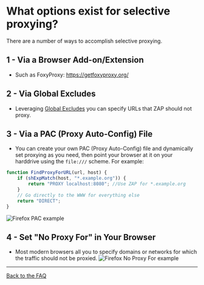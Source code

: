 # What options exist for selective proxying?

There are a number of ways to accomplish selective proxying.

## 1 - Via a Browser Add-on/Extension
- Such as FoxyProxy: https://getfoxyproxy.org/

## 2 - Via Global Excludes
- Leveraging [Global Excludes](https://github.com/zaproxy/zap-core-help/wiki/HelpStartConceptsGlobalexcludeurl) 
you can specify URLs that ZAP should not proxy.

## 3 - Via a PAC (Proxy Auto-Config) File
- You can create your own PAC (Proxy Auto-Config) file and dynamically set 
proxying as you need, then point your browser at it on your harddrive using 
the `file:///` scheme. For example:
```javascript
function FindProxyForURL(url, host) { 
    if (shExpMatch(host, "*.example.org")) { 
        return "PROXY localhost:8080"; //Use ZAP for *.example.org
    } 
    // Go directly to the WWW for everything else 
    return "DIRECT"; 
}
```
![Firefox PAC example](https://raw.githubusercontent.com/wiki/zaproxy/zaproxy/images/firefox_pac.png)

## 4 - Set "No Proxy For" in Your Browser
- Most modern browsers all you to specify domains or networks for which the traffic should not be proxied.
![Firefox No Proxy For example](https://raw.githubusercontent.com/wiki/zaproxy/zaproxy/images/ff_no_proxy_for.png)

---

[Back to the FAQ](FAQtoplevel)